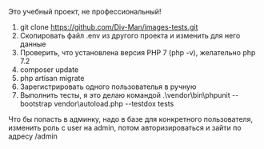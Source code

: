 Это учебный проект, не профессиональный!

1) git clone https://github.com/Div-Man/images-tests.git
2) Скопировать файл .env из другого проекта и изменить для него данные
3) Проверить, что установлена версия PHP 7 (php -v), желательно php 7.2
4) composer update
5) php artisan migrate
6) Зарегистрировать одного пользователья в ручную 
7) Выполнить тесты, я это делаю командой .\vendor\bin\phpunit --bootstrap vendor\autoload.php --testdox tests

Что бы попасть в админку, надо в базе для конкретного пользователя, изменить роль с user на admin,
потом авторизироваться и зайти по адресу /admin

